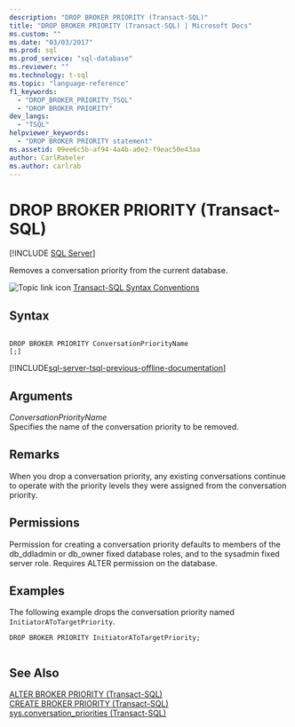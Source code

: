 ```yaml
---
description: "DROP BROKER PRIORITY (Transact-SQL)"
title: "DROP BROKER PRIORITY (Transact-SQL) | Microsoft Docs"
ms.custom: ""
ms.date: "03/03/2017"
ms.prod: sql
ms.prod_service: "sql-database"
ms.reviewer: ""
ms.technology: t-sql
ms.topic: "language-reference"
f1_keywords: 
  - "DROP_BROKER_PRIORITY_TSQL"
  - "DROP BROKER PRIORITY"
dev_langs: 
  - "TSQL"
helpviewer_keywords: 
  - "DROP BROKER PRIORITY statement"
ms.assetid: 09ee6c5b-af94-4a4b-a0e2-f9eac50e43aa
author: CarlRabeler
ms.author: carlrab
---
```

# DROP BROKER PRIORITY (Transact-SQL)
[!INCLUDE [SQL Server](../../includes/applies-to-version/sqlserver.md)]

  Removes a conversation priority from the current database.  
  
 ![Topic link icon](../../database-engine/configure-windows/media/topic-link.gif "Topic link icon") [Transact-SQL Syntax Conventions](../../t-sql/language-elements/transact-sql-syntax-conventions-transact-sql.md)  
  
## Syntax  
  
```syntaxsql
  
DROP BROKER PRIORITY ConversationPriorityName  
[;]  
```  
  
[!INCLUDE[sql-server-tsql-previous-offline-documentation](../../includes/sql-server-tsql-previous-offline-documentation.md)]

## Arguments
 *ConversationPriorityName*  
 Specifies the name of the conversation priority to be removed.  
  
## Remarks  
 When you drop a conversation priority, any existing conversations continue to operate with the priority levels they were assigned from the conversation priority.  
  
## Permissions  
 Permission for creating a conversation priority defaults to members of the db_ddladmin or db_owner fixed database roles, and to the sysadmin fixed server role. Requires ALTER permission on the database.  
  
## Examples  
 The following example drops the conversation priority named `InitiatorAToTargetPriority`.  
  
```  
DROP BROKER PRIORITY InitiatorAToTargetPriority;  
  
```  
  
## See Also  
 [ALTER BROKER PRIORITY &#40;Transact-SQL&#41;](../../t-sql/statements/alter-broker-priority-transact-sql.md)   
 [CREATE BROKER PRIORITY &#40;Transact-SQL&#41;](../../t-sql/statements/create-broker-priority-transact-sql.md)   
 [sys.conversation_priorities &#40;Transact-SQL&#41;](../../relational-databases/system-catalog-views/sys-conversation-priorities-transact-sql.md)  
  
  

